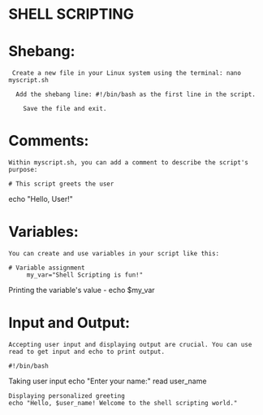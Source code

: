# SHELL SCRIPTING 

# Shebang:

     Create a new file in your Linux system using the terminal: nano myscript.sh
  
      Add the shebang line: #!/bin/bash as the first line in the script.
    
        Save the file and exit.

# Comments:

    Within myscript.sh, you can add a comment to describe the script's purpose:

    # This script greets the user
echo "Hello, User!"

# Variables:

    You can create and use variables in your script like this:

    # Variable assignment
         my_var="Shell Scripting is fun!"

   Printing the variable's value -   echo $my_var
   
# Input and Output:

    Accepting user input and displaying output are crucial. You can use read to get input and echo to print output.

    #!/bin/bash

 Taking user input
   echo "Enter your name:"
  read user_name

    Displaying personalized greeting
    echo "Hello, $user_name! Welcome to the shell scripting world."





